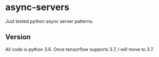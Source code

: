 # async-servers
Just tested python async server patterns.

## Version
All code is python 3.6. Once tensorflow supports 3.7, I will move to 3.7.